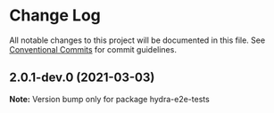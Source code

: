 # Change Log

All notable changes to this project will be documented in this file.
See [Conventional Commits](https://conventionalcommits.org) for commit guidelines.

## 2.0.1-dev.0 (2021-03-03)

**Note:** Version bump only for package hydra-e2e-tests
